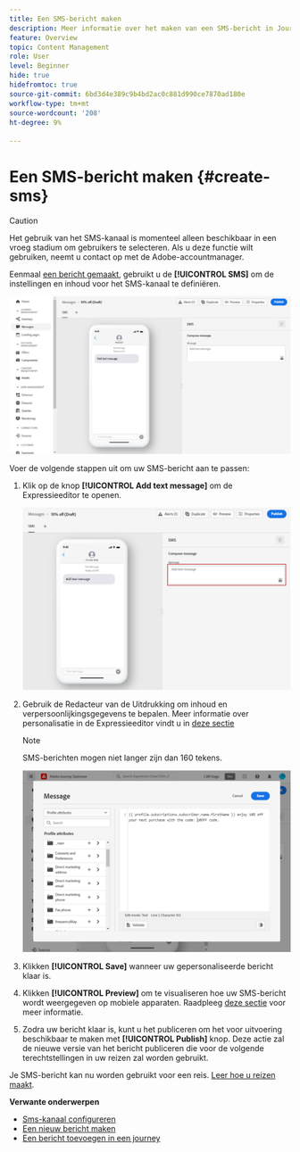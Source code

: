 ```yaml
---
title: Een SMS-bericht maken
description: Meer informatie over het maken van een SMS-bericht in Journey Optimizer
feature: Overview
topic: Content Management
role: User
level: Beginner
hide: true
hidefromtoc: true
source-git-commit: 6bd3d4e389c9b4bd2ac0c881d990ce7870ad180e
workflow-type: tm+mt
source-wordcount: '208'
ht-degree: 9%

---
```


# Een SMS-bericht maken {#create-sms}

>[!CAUTION]
>
> Het gebruik van het SMS-kanaal is momenteel alleen beschikbaar in een vroeg stadium om gebruikers te selecteren. Als u deze functie wilt gebruiken, neemt u contact op met de Adobe-accountmanager.

Eenmaal [een bericht gemaakt](create-message.md), gebruikt u de **[!UICONTROL SMS]** om de instellingen en inhoud voor het SMS-kanaal te definiëren.

![](assets/sms_1.png)

Voer de volgende stappen uit om uw SMS-bericht aan te passen:

1. Klik op de knop **[!UICONTROL Add text message]** om de Expressieeditor te openen.

   ![](assets/sms_3.png)

1. Gebruik de Redacteur van de Uitdrukking om inhoud en verpersoonlijkingsgegevens te bepalen. Meer informatie over personalisatie in de Expressieeditor vindt u in [deze sectie](personalization/personalize.md)

   >[!NOTE]
   >
   > SMS-berichten mogen niet langer zijn dan 160 tekens.

   ![](assets/sms_2.png)

1. Klikken **[!UICONTROL Save]** wanneer uw gepersonaliseerde bericht klaar is.

1. Klikken **[!UICONTROL Preview]** om te visualiseren hoe uw SMS-bericht wordt weergegeven op mobiele apparaten. Raadpleeg [deze sectie](preview.md) voor meer informatie.

1. Zodra uw bericht klaar is, kunt u het publiceren om het voor uitvoering beschikbaar te maken met **[!UICONTROL Publish]** knop. Deze actie zal de nieuwe versie van het bericht publiceren die voor de volgende terechtstellingen in uw reizen zal worden gebruikt.

Je SMS-bericht kan nu worden gebruikt voor een reis. [Leer hoe u reizen maakt](building-journeys/journey-gs.md).

**Verwante onderwerpen**

* [Sms-kanaal configureren](configuration/sms-configuration.md)
* [Een nieuw bericht maken](create-message.md)
* [Een bericht toevoegen in een journey](building-journeys/journeys-message.md)
